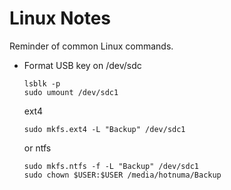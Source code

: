 # Linux Notes

Reminder of common Linux commands.

* Format USB key on /dev/sdc
    ```
    lsblk -p
    sudo umount /dev/sdc1
    ```
    ext4
    ```
    sudo mkfs.ext4 -L "Backup" /dev/sdc1
    ```
    or ntfs
    ```
    sudo mkfs.ntfs -f -L "Backup" /dev/sdc1
    sudo chown $USER:$USER /media/hotnuma/Backup
    ```


